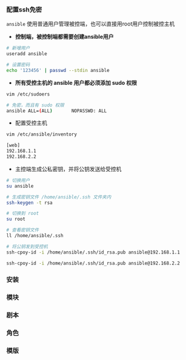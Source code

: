 ### 配置ssh免密
`ansible` 使用普通用户管理被控端，也可以直接用root用户控制被控主机

- **控制端，被控制端都需要创建ansible用户**

```bash
# 新增用户
useradd ansible

# 设置密码
echo '123456' | passwd --stdin ansible
```

- **所有受控主机的 ansible 用户都必须添加 sudo 权限**

```bash
vim /etc/sudoers

# 免密，而且有 sudo 权限
ansible ALL=(ALL)       NOPASSWD: ALL
```


- 配置受控主机

```bash
vim /etc/ansible/inventory

[web]
192.168.1.1
192.168.2.2
```

- 主控端生成公私密钥，并将公钥发送给受控机

```bash
# 切换用户
su ansible

# 生成密钥文件 /home/ansible/.ssh 文件夹内
ssh-keygen -t rsa

# 切换到 root
su root

# 查看密钥文件
ll /home/ansible/.ssh

# 将公钥发到受控机
ssh-cpoy-id -i /home/ansible/.ssh/id_rsa.pub ansible@192.168.1.1

ssh-cpoy-id -i /home/ansible/.ssh/id_rsa.pub ansible@192.168.2.2
```

### 安装

### 模块

### 剧本

### 角色

### 模版